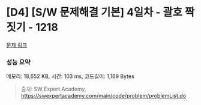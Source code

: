 # [D4] [S/W 문제해결 기본] 4일차 - 괄호 짝짓기 - 1218 

[문제 링크](https://swexpertacademy.com/main/code/problem/problemDetail.do?contestProbId=AV14eWb6AAkCFAYD) 

### 성능 요약

메모리: 18,652 KB, 시간: 103 ms, 코드길이: 1,169 Bytes



> 출처: SW Expert Academy, https://swexpertacademy.com/main/code/problem/problemList.do